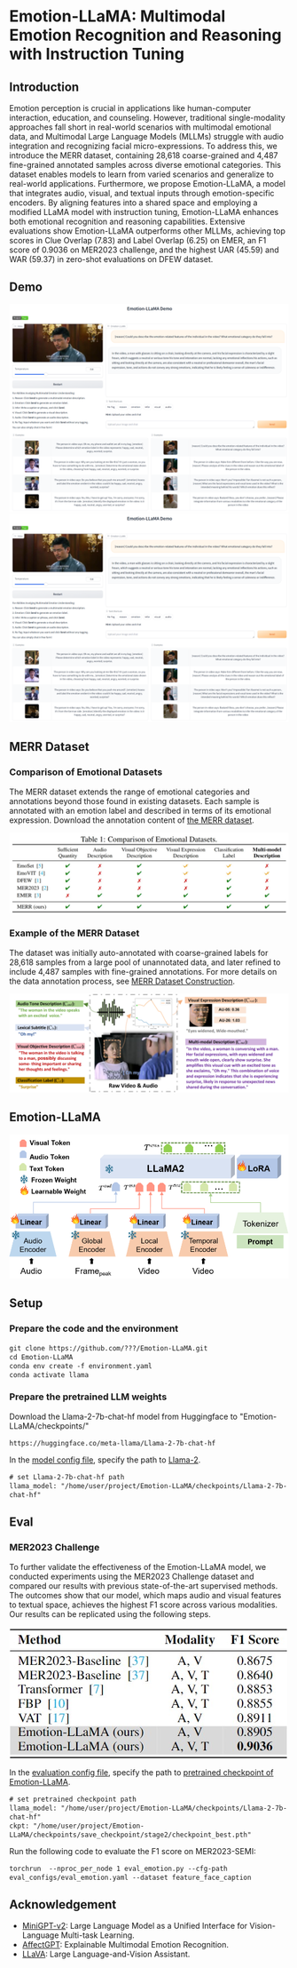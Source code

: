 # Emotion-LLaMA: Multimodal Emotion Recognition and Reasoning with Instruction Tuning  

## Introduction  

Emotion perception is crucial in applications like human-computer interaction, education, and counseling. 
However, traditional single-modality approaches fall short in real-world scenarios with multimodal emotional data, and Multimodal Large Language Models (MLLMs) struggle with audio integration and recognizing facial micro-expressions. 
To address this, we introduce the MERR dataset, containing 28,618 coarse-grained and 4,487 fine-grained annotated samples across diverse emotional categories.
This dataset enables models to learn from varied scenarios and generalize to real-world applications.
Furthermore, we propose Emotion-LLaMA, a model that integrates audio, visual, and textual inputs through emotion-specific encoders.
By aligning features into a shared space and employing a modified LLaMA model with instruction tuning, Emotion-LLaMA enhances both emotional recognition and reasoning capabilities.
Extensive evaluations show Emotion-LLaMA outperforms other MLLMs, achieving top scores in Clue Overlap (7.83) and Label Overlap (6.25) on EMER, an F1 score of 0.9036 on MER2023 challenge, and the highest UAR (45.59) and WAR (59.37) in zero-shot evaluations on DFEW dataset.

## Demo
![dome](./images/demo_img01.png)
![dome](./images/demo_img01.png)

## MERR Dataset

### Comparison of Emotional Datasets
The MERR dataset extends the range of emotional categories and annotations beyond those found in existing datasets. Each sample is annotated with an emotion label and described in terms of its emotional expression. Download the annotation content of [the MERR dataset](https://drive.google.com/drive/folders/1LSYMq2G-TaLof5xppyXcIuWiSN0ODwqG?usp=sharing).

![campare_datasets](./images/compare_datasets.jpg)

### Example of the MERR Dataset
The dataset was initially auto-annotated with coarse-grained labels for 28,618 samples from a large pool of unannotated data, and later refined to include 4,487 samples with fine-grained annotations. For more details on the data annotation process, see [MERR Dataset Construction](./MERR/README.md).

![example_sample_00000047](./images/data-example_sample_00000047_add_peak_00.png)


## Emotion-LLaMA
![Emotion-LLaMA](./images/framework.png)

## Setup
### Prepare the code and the environment

```
git clone https://github.com/???/Emotion-LLaMA.git
cd Emotion-LLaMA
conda env create -f environment.yaml
conda activate llama
```

### Prepare the pretrained LLM weights
Download the Llama-2-7b-chat-hf model from Huggingface to "Emotion-LLaMA/checkpoints/"  
```
https://huggingface.co/meta-llama/Llama-2-7b-chat-hf
```
 
In the [model config file](minigpt4/configs/models/minigpt_v2.yaml#L14), specify the path to [Llama-2](https://huggingface.co/meta-llama/Llama-2-7b-chat-hf).
```
# set Llama-2-7b-chat-hf path
llama_model: "/home/user/project/Emotion-LLaMA/checkpoints/Llama-2-7b-chat-hf"
```


## Eval

### MER2023 Challenge

To further validate the effectiveness of the Emotion-LLaMA model, we conducted experiments using the MER2023 Challenge dataset and compared our results with previous state-of-the-art supervised methods. The outcomes show that our model, which maps audio and visual features to textual space, achieves the highest F1 score across various modalities. Our results can be replicated using the following steps.

![MER2023](./images/table_03.jpg)

In the [evaluation config file](eval_configs/eval_emotion.yaml#L8), specify the path to [pretrained checkpoint of Emotion-LLaMA](https://drive.google.com/drive/folders/1hD-d1Cu6r3nJBgUYLP30W3SJVpveoins?usp=sharing).  
```
# set pretrained checkpoint path
llama_model: "/home/user/project/Emotion-LLaMA/checkpoints/Llama-2-7b-chat-hf"
ckpt: "/home/user/project/Emotion-LLaMA/checkpoints/save_checkpoint/stage2/checkpoint_best.pth"
```

Run the following code to evaluate the F1 score on MER2023-SEMI:  
```
torchrun  --nproc_per_node 1 eval_emotion.py --cfg-path eval_configs/eval_emotion.yaml --dataset feature_face_caption
```


## Acknowledgement
- [MiniGPT-v2](https://arxiv.org/abs/2310.09478): Large Language Model as a Unified Interface for Vision-Language Multi-task Learning.
- [AffectGPT](https://arxiv.org/abs/2306.15401): Explainable Multimodal Emotion Recognition.
- [LLaVA](https://llava-vl.github.io/): Large Language-and-Vision Assistant.
